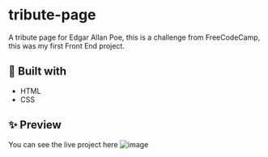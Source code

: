 # tribute-page
A tribute page for Edgar Allan Poe, this is a challenge from FreeCodeCamp, this was my first Front End project.

## :hammer: Built with
- HTML
- CSS

## :sparkles: Preview 
You can see the live project here 
![image](https://user-images.githubusercontent.com/50674600/120256262-1fbe1080-c264-11eb-9226-2e1c9cc4e5b0.png)

